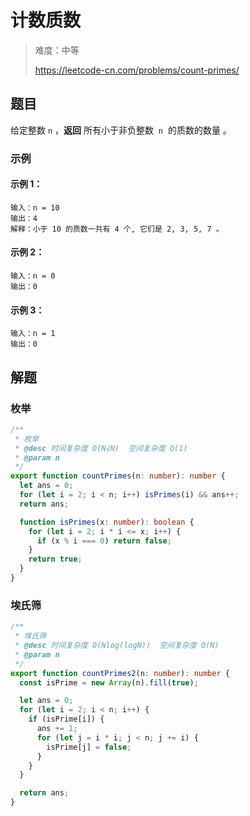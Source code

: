# 计数质数

> 难度：中等
>
> https://leetcode-cn.com/problems/count-primes/

## 题目

给定整数 `n` ，**返回** 所有小于非负整数  `n`  的质数的数量 。

### 示例

#### 示例 1：

```
输入：n = 10
输出：4
解释：小于 10 的质数一共有 4 个, 它们是 2, 3, 5, 7 。
```

#### 示例 2：

```
输入：n = 0
输出：0
```

#### 示例 3：

```
输入：n = 1
输出：0
```

## 解题

### 枚举

```typescript
/**
 * 枚举
 * @desc 时间复杂度 O(N√N)  空间复杂度 O(1)
 * @param n
 */
export function countPrimes(n: number): number {
  let ans = 0;
  for (let i = 2; i < n; i++) isPrimes(i) && ans++;
  return ans;

  function isPrimes(x: number): boolean {
    for (let i = 2; i * i <= x; i++) {
      if (x % i === 0) return false;
    }
    return true;
  }
}
```

### 埃氏筛

```typescript
/**
 * 埃氏筛
 * @desc 时间复杂度 O(Nlog(logN))  空间复杂度 O(N)
 * @param n
 */
export function countPrimes2(n: number): number {
  const isPrime = new Array(n).fill(true);

  let ans = 0;
  for (let i = 2; i < n; i++) {
    if (isPrime[i]) {
      ans += 1;
      for (let j = i * i; j < n; j += i) {
        isPrime[j] = false;
      }
    }
  }

  return ans;
}
```
